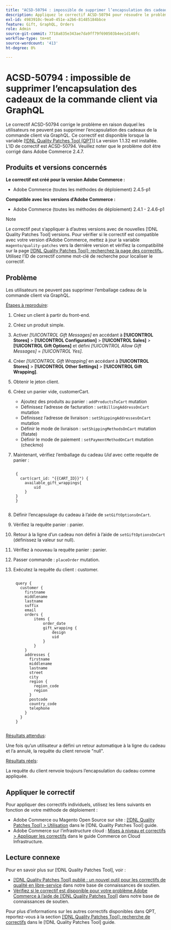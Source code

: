 ```yaml
---
title: "ACSD-50794 : impossible de supprimer l’encapsulation des cadeaux de la commande client via GraphQL"
description: Appliquez le correctif ACSD-50794 pour résoudre le problème Adobe Commerce en raison duquel les utilisateurs ne peuvent pas supprimer l’emballage cadeau de la commande client via GraphQL.
exl-id: 4983910c-9ea0-451e-a2b6-81485184bbce
feature: Gift, GraphQL, Orders
role: Admin
source-git-commit: 7718a835e343ae7da9ff79f690503b4ee1d140fc
workflow-type: tm+mt
source-wordcount: '413'
ht-degree: 0%

---
```


# ACSD-50794 : impossible de supprimer l’encapsulation des cadeaux de la commande client via GraphQL

Le correctif ACSD-50794 corrige le problème en raison duquel les utilisateurs ne peuvent pas supprimer l’encapsulation des cadeaux de la commande client via GraphQL. Ce correctif est disponible lorsque la variable [[!DNL Quality Patches Tool (QPT)]](/help/announcements/adobe-commerce-announcements/magento-quality-patches-released-new-tool-to-self-serve-quality-patches.md) La version 1.1.32 est installée. L’ID de correctif est ACSD-50794. Veuillez noter que le problème doit être corrigé dans Adobe Commerce 2.4.7.

## Produits et versions concernés

**Le correctif est créé pour la version Adobe Commerce :**

* Adobe Commerce (toutes les méthodes de déploiement) 2.4.5-p1

**Compatible avec les versions d’Adobe Commerce :**

* Adobe Commerce (toutes les méthodes de déploiement) 2.4.1 - 2.4.6-p1

>[!NOTE]
>
>Le correctif peut s’appliquer à d’autres versions avec de nouvelles [!DNL Quality Patches Tool] versions. Pour vérifier si le correctif est compatible avec votre version d’Adobe Commerce, mettez à jour la variable `magento/quality-patches` vers la dernière version et vérifiez la compatibilité sur la page [[!DNL Quality Patches Tool]: recherchez la page des correctifs.](https://experienceleague.adobe.com/tools/commerce-quality-patches/index.html). Utilisez l’ID de correctif comme mot-clé de recherche pour localiser le correctif.

## Problème

Les utilisateurs ne peuvent pas supprimer l’emballage cadeau de la commande client via GraphQL.

<u>Étapes à reproduire</u>:

1. Créez un client à partir du front-end.
1. Créez un produit simple.
1. Activer *[!UICONTROL Gift Messages]* en accédant à **[!UICONTROL Stores]** > **[!UICONTROL Configuration]** > **[!UICONTROL Sales]** > **[!UICONTROL Gift Options]** et défini *[!UICONTROL Allow Gift Messages]* = *[!UICONTROL Yes]*.
1. Créer *[!UICONTROL Gift Wrapping]* en accédant à **[!UICONTROL Stores]** > **[!UICONTROL Other Settings]** > **[!UICONTROL Gift Wrapping]**.
1. Obtenir le jeton client.
1. Créez un panier vide, customerCart.
   * Ajoutez des produits au panier : `addProductsToCart` mutation
   * Définissez l’adresse de facturation : `setBillingAddressOnCart` mutation
   * Définissez l’adresse de livraison : `setShippingAddressesOnCart` mutation
   * Définir le mode de livraison : `setShippingMethodsOnCart` mutation (flatate)
   * Définir le mode de paiement : `setPaymentMethodOnCart` mutation (checkmo)
1. Maintenant, vérifiez l’emballage du cadeau *Uid* avec cette requête de panier :

   <pre><code class="language-GraphQL">
    {
      cart(cart_id: "{{CART_ID}}") {
        available_gift_wrappings{
            uid
        }
    }
    }
    </code></pre>

1. Définir l’encapsulage du cadeau à l’aide de `setGiftOptionsOnCart`.
1. Vérifiez la requête panier : panier.
1. Retour à la ligne d’un cadeau non défini à l’aide de `setGiftOptionsOnCart` (définissez la valeur sur null).
1. Vérifiez à nouveau la requête panier : panier.
1. Passer commande : `placeOrder` mutation.
1. Exécutez la requête du client : customer.

   <pre><code class="language-graphql">
    query {
      customer {
        firstname
        middlename
        lastname
        suffix
        email
        orders {
            items {
                order_date
                gift_wrapping {
                    design
                    uid
                }
            }
        }
        addresses {
          firstname
          middlename
          lastname
          street
          city
          region {
            region_code
            region
          }
          postcode
          country_code
          telephone
        }
      }
    }
    </code></pre>

<u>Résultats attendus</u>:

Une fois qu’un utilisateur a défini un retour automatique à la ligne du cadeau et l’a annulé, la requête du client renvoie &quot;null&quot;.

<u>Résultats réels</u>:

La requête du client renvoie toujours l’encapsulation du cadeau comme appliquée.

## Appliquer le correctif

Pour appliquer des correctifs individuels, utilisez les liens suivants en fonction de votre méthode de déploiement :

* Adobe Commerce ou Magento Open Source sur site : [[!DNL Quality Patches Tool] > Utilisation](https://experienceleague.adobe.com/docs/commerce-operations/tools/quality-patches-tool/usage.html) dans le [!DNL Quality Patches Tool] guide.
* Adobe Commerce sur l’infrastructure cloud : [Mises à niveau et correctifs > Appliquer les correctifs](https://experienceleague.adobe.com/docs/commerce-cloud-service/user-guide/develop/upgrade/apply-patches.html) dans le guide Commerce on Cloud Infrastructure.

## Lecture connexe

Pour en savoir plus sur [!DNL Quality Patches Tool], voir :

* [[!DNL Quality Patches Tool] publié : un nouvel outil pour les correctifs de qualité en libre-service](/help/announcements/adobe-commerce-announcements/magento-quality-patches-released-new-tool-to-self-serve-quality-patches.md) dans notre base de connaissances de soutien.
* [Vérifiez si le correctif est disponible pour votre problème Adobe Commerce à l’aide de [!DNL Quality Patches Tool]](/help/support-tools/patches-available-in-qpt-tool/check-patch-for-magento-issue-with-magento-quality-patches.md) dans notre base de connaissances de soutien.

Pour plus d’informations sur les autres correctifs disponibles dans QPT, reportez-vous à la section [[!DNL Quality Patches Tool]: recherche de correctifs](https://experienceleague.adobe.com/tools/commerce-quality-patches/index.html) dans le [!DNL Quality Patches Tool] guide.
